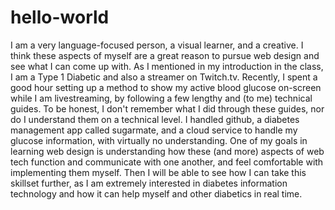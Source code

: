 # hello-world

I am a very language-focused person, a visual learner, and a creative. I think these aspects of myself are a great reason to pursue web design and see what I can come up with. As I mentioned in my introduction in the class, I am a Type 1 Diabetic and also a streamer on Twitch.tv. Recently, I spent a good hour setting up a method to show my active blood glucose on-screen while I am livestreaming, by following a few lengthy and (to me) technical guides. To be honest, I don't remember what I did through these guides, nor do I understand them on a technical level. I handled github, a diabetes management app called sugarmate, and a cloud service to handle my glucose information, with virtually no understanding. One of my goals in learning web design is understanding how these (and more) aspects of web tech function and communicate with one another, and feel comfortable with implementing them myself. Then I will be able to see how I can take this skillset further, as I am extremely interested in diabetes information technology and how it can help myself and other diabetics in real time. 